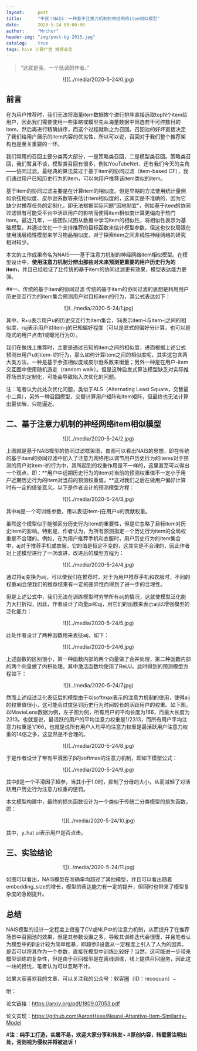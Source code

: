 ```yaml
---
layout:     post
title:      "干货！NAIS：一种基于注意力机制的神经网络item相似模型"
date:       2020-5-24 08:00:00
author:     "Mrchor"
header-img: "img/post-bg-2015.jpg"
catalog:	true
tags: hive 计算广告 推荐业务
---
```


> “这就是我，一个低调的作者。”

<center>![](../media/2020-5-24/0.jpg)</center>

## 前言
在为用户推荐时，我们无法将海量item数据挨个进行排序直接选取topN个item给用户，因此我们需要使用一些策略或模型先从海量数据中筛选若干可控数目的item，然后再进行精确排序，而这个过程就称之为召回。召回池的好坏直接决定了我们给用户展示的item内容的优劣性，所以可以说，召回对于我们整个推荐架构也是至关重要的一环。

我们常用的召回主要分类两大部分，一是策略类召回，二是模型类召回。策略类召回，我们暂且不谈，模型类召回有很多，例如YouTubeNet、还有我们今天的主角——协同过滤。最经典的算法莫过于基于item的协同过滤（item-based CF），我们通过用户已知历史行为的item，可以向用户推荐该item类似的item。

基于item的协同过滤主要是在计算item的相似度。但是早期的方法使用统计量例如余弦相似度、皮尔逊系数等来估计item相似度的，这其实是不准确的，因为它缺少对推荐任务的定制化，即无法根据实际问题"因地制宜"，例如基于item的协同过滤很有可能受平台中活跃用户的影响而使得item相似度计算更偏向于热门item。最近几年，一些团队试图从数据中学习item的相似性，将相似性表示为基础模型，并通过优化一个支持推荐的目标函数来估计模型参数，但这也仅仅局限在使用浅层线性模型来学习物品相似度，对于探索item之间非线性神经网络的研究相对较少。

本文的工作成果命名为NAIS——基于注意力机制的神经网络item相似模型。在模型设计中，**使用注意力机制分辨出那些对未来预测更重要的用户历史行为的item**，并且已经验证了比传统的基于item的协同过滤更有效果，模型表达能力更强。

##一、传统的基于item的协同过滤
传统的基于item的协同过滤的思想是利用用户历史交互行为的item集合预测用户对目标item的行为，其公式表达如下：

<center>![](../media/2020-5-24/1.jpg)</center>

其中，R+u表示用户u的历史交互行为item集合，Sij表示item-i与item-j之间的相似度，ruj表示用户对item-j的已知偏好程度（可以是显式的偏好分计算，也可以是隐式的用户点击1或曝光行为0）。

我们在做线上推荐时，主要是通过已知的item之间的相似度，进而根据上述公式预测出用户u对item-i的行为，那么如何计算item之间的相似度呢，其实这包含两大类方法，一种是基于余弦相似度或皮尔逊系数来衡量；另外一种是在用户-item交互图中使用随机游走（random walk）。但是这种启发式算法模型缺乏对实际推荐场景的定制化，可能会导致陷入次优化的问题。

注：笔者认为此处次优化问题，类似于ALS（Alternating Least Square，交替最小二乘），另外一种召回模型，交替计算用户矩阵和item矩阵，但最终也无法计算出最优解，只能逼近。

## 二、基于注意力机制的神经网络item相似模型

<center>![](../media/2020-5-24/2.jpg)</center>

上图就是基于NAIS模型的协同过滤框架图，由图可以看出NAIS的思想，即在传统的基于item的协同过滤中加入了注意力网络用以调节用户历史行为的items对于预测的用户对item-i的行为中，其所起到的权重作用是不一样的，这里甚至可以得出一个观点，即：**用户中远期历史行为的item对当前的预测权重值不一定小于用户近期历史行为的item对当前的预测权重值。**这对我们之后在做用户偏好计算时有一定的借鉴意义。以下是作者设计的预测模型方程：

<center>![](../media/2020-5-24/3.jpg)</center>

其中aj是一个可训练参数，用以表征item-j在用户u的贡献权重。

虽然这个模型似乎能够区分历史行为item的重要性，但是它忽略了目标item对历史item的影响。特别是，作者认为，为所有预测指定一个历史行为item的全局权重是不合理的。例如，在为用户推荐手机和衣服时，用户历史行为的item集合中，aj对于推荐手机或衣服，它的值是恒定不变的，这其实是不合理的，因此作者对上述模型进行了一次改进，改进后的模型方程为：

<center>![](../media/2020-5-24/4.jpg)</center>

通过将aj变换为aij，可以使我们在推荐时，对于为用户推荐手机和衣服时，不同的权重aij会使我们的推荐结果有一定的差异性而得到了进一步的合理性。

但是上述公式中，我们无法在训练模型时穷举所有aij的情况，这就使模型泛化能力大打折扣，因此，作者设计了向量pi和qj，用它们的函数来表示aij以增强模型的泛化能力：

<center>![](../media/2020-5-24/5.jpg)</center>

此处作者设计了两种函数用来表征aij，如下：

<center>![](../media/2020-5-24/6.jpg)</center>

上述函数的区别很小，第一种函数内部的两个向量做了合并处理，第二种函数内部的两个向量做了内积处理。其中激活函数均使用了ReLU。此时得到的预测模型方程如下：

<center>![](../media/2020-5-24/7.jpg)</center>

然而上述经过泛化表征后的模型由于以softmax表示的注意力机制的使用，使得aij的权重值很小，这可能会过度惩罚历史行为时间较长的活跃用户的权重。如下图，以MovieLens数据为例，左子图为例，所有用户的平均长度为166，而最大长度为2313。也就是说，最活跃的用户的平均注意力权重是1/2313，而所有用户平均注意力权重是1/166，也就是说所有用户人均平均注意力权重是最活跃用户注意力权重的14倍之多，这显然是不合理的。

<center>![](../media/2020-5-24/8.jpg)</center>

于是作者设计了带有平滑因子β的softmax的注意力机制，即如下模型公式：

<center>![](../media/2020-5-24/9.jpg)</center>

其中β是一个平滑因子超参，当其小于1.0时，抑制了分母的大小，从而减轻了对活跃用户历史行为注意力权重的惩罚。

本文模型构建中，最终的损失函数设计为一个类似于传统二分类模型的损失函数，即：

<center>![](../media/2020-5-24/10.jpg)</center>

其中，y_hat ui表示用户是否点击。

## 三、实验结论

<center>![](../media/2020-5-24/11.jpg)</center>

如图可以看出，NAIS模型在准确率均超过了其他模型，并且可以看出随着embedding_size的增长，模型的表达能力有一定的提升，但同时也带来了模型复杂度的急剧提升。

## 总结
NAIS模型的设计一定程度上借鉴了CV或NLP中的注意力机制，从而提升了在推荐场景中召回池的效果，但是其参数设置之多，导致其训练迭代会很慢，并且笔者认为模型中的β设计较为简单粗暴，即超参β设置从一定程度上引入了人为的因素，是否可以将其作为一个参数，直接在模型中训练比较好？当然，这可能进一步带来模型训练的复杂性，但是由于召回模型是在离线训练，线上提供召回服务，因此这一块的担忧，笔者认为可以忽略不计。

如果大家喜欢我的文章，可以关注我的公众号：软客圈（ID：recoquan）~

附：

论文链接：https://arxiv.org/pdf/1809.07053.pdf

论文实现：https://github.com/AaronHeee/Neural-Attentive-Item-Similarity-Model




#**注：纯手工打造，实属不易，欢迎大家分享和转发~**
#**原创内容，转载需注明出处，否则视为侵权并将被追诉！**

